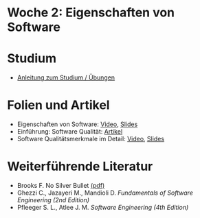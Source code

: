 # Woche 2: Eigenschaften von Software

# Studium

* [Anleitung zum Studium / Übungen](guide.html)



# Folien und Artikel

* Eigenschaften von Software: [Video](https://drive.switch.ch/index.php/s/8ZncsAs3acnZ45b),  [Slides](./slides/software-nature.html)
* Einführung: Software Qualität: [Artikel](articles/software-qualities-introduction.html)
* Software Qualitätsmerkmale im Detail: [Video](https://drive.switch.ch/index.php/s/S4dDqY5HAmTRKnw), [Slides](./slides/software-qualities.html)



# Weiterführende Literatur
* Brooks F. No Silver Bullet [(pdf)](https://www.google.com/url?sa=t&rct=j&q=&esrc=s&source=web&cd=1&cad=rja&uact=8&ved=2ahUKEwjpoN6D2KDdAhWJUlAKHRzxAxUQFjAAegQIABAC&url=http%3A%2F%2Fworrydream.com%2Frefs%2FBrooks-NoSilverBullet.pdf&usg=AOvVaw20cEqaaafIne7poBfC8sx-)
* Ghezzi C., Jazayeri M., Mandioli D. *Fundamentals of Software Engineering (2nd Edition)* 
* Pfleeger S. L., Atlee J. M. *Software Engineering (4th Edition)*

